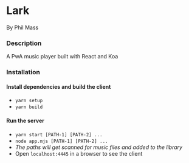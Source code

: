 # Lark

By Phil Mass

### Description

A PwA music player built with React and Koa

### Installation

#### Install dependencies and build the client
- `yarn setup`
- `yarn build`

#### Run the server
- `yarn start [PATH-1] [PATH-2] ...`
- `node app.mjs [PATH-1] [PATH-2] ...`
- *The paths will get scanned for music files and added to the library*
- Open `localhost:4445` in a browser to see the client
